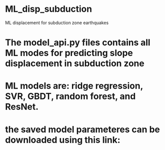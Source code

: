 # ML_disp_subduction
ML displacement for subduction zone earthquakes


# The model_api.py files contains all ML modes for predicting slope displacement in subduction zone
# ML models are: ridge regression, SVR, GBDT, random forest, and ResNet.
# the saved model parameteres can be downloaded using this link:
